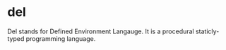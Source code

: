 # del
Del stands for Defined Environment Langauge. It is a procedural staticly-typed programming language.

